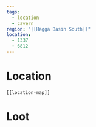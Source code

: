 ```yaml
---
tags:
  - location
  - cavern
region: "[[Hagga Basin South]]"
location:
  - 1337
  - 6812
---
```

# Location
```meta-bind-embed
[[location-map]]
```
# Loot